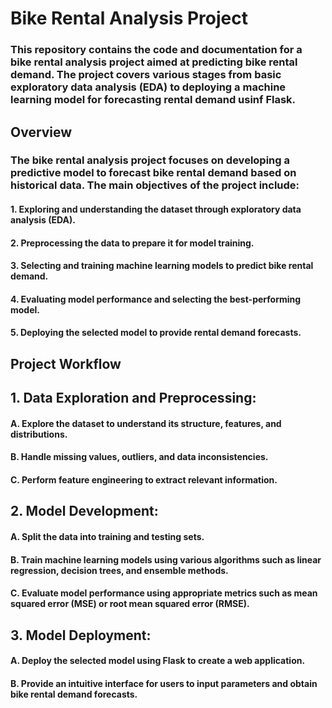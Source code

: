 # Bike Rental Analysis Project
### This repository contains the code and documentation for a bike rental analysis project aimed at predicting bike rental demand. The project covers various stages from basic exploratory data analysis (EDA) to deploying a machine learning model for forecasting rental demand usinf Flask.

## Overview
### The bike rental analysis project focuses on developing a predictive model to forecast bike rental demand based on historical data. The main objectives of the project include:
#### 1. Exploring and understanding the dataset through exploratory data analysis (EDA).
#### 2. Preprocessing the data to prepare it for model training.
#### 3. Selecting and training machine learning models to predict bike rental demand.
#### 4. Evaluating model performance and selecting the best-performing model.
#### 5. Deploying the selected model to provide rental demand forecasts.

## Project Workflow

## 1. Data Exploration and Preprocessing:
#### A. Explore the dataset to understand its structure, features, and distributions.
#### B. Handle missing values, outliers, and data inconsistencies.
#### C. Perform feature engineering to extract relevant information.

## 2. Model Development:

#### A. Split the data into training and testing sets.
#### B. Train machine learning models using various algorithms such as linear regression, decision trees, and ensemble methods.
#### C. Evaluate model performance using appropriate metrics such as mean squared error (MSE) or root mean squared error (RMSE).

## 3. Model Deployment:

#### A. Deploy the selected model using Flask to create a web application.
#### B. Provide an intuitive interface for users to input parameters and obtain bike rental demand forecasts.
